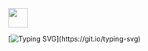 <img src="https://media.giphy.com/media/hvRJCLFzcasrR4ia7z/giphy.gif" width="40">

[![Typing SVG](https://readme-typing-svg.herokuapp.com?font=Roboto+Mono&size=24&duration=4000&pause=800&color=01868C&vCenter=true&width=435&height=35&lines=Hello+there,;I'm+Duygu,;It%E2%80%99s+nice+to+meet+you.)](https://git.io/typing-svg)
